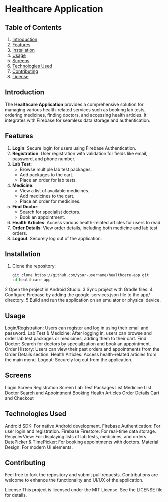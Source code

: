 # Healthcare Application

## Table of Contents
1. [Introduction](#introduction)
2. [Features](#features)
3. [Installation](#installation)
4. [Usage](#usage)
5. [Screens](#screens)
6. [Technologies Used](#technologies-used)
7. [Contributing](#contributing)
8. [License](#license)

## Introduction
The **Healthcare Application** provides a comprehensive solution for managing various health-related services such as booking lab tests, ordering medicines, finding doctors, and accessing health articles. It integrates with Firebase for seamless data storage and authentication.

## Features
1. **Login**: Secure login for users using Firebase Authentication.
2. **Registration**: User registration with validation for fields like email, password, and phone number.
3. **Lab Test**: 
   - Browse multiple lab test packages.
   - Add packages to the cart.
   - Place an order for lab tests.
4. **Medicine**: 
   - View a list of available medicines.
   - Add medicines to the cart.
   - Place an order for medicines.
5. **Find Doctor**: 
   - Search for specialist doctors.
   - Book an appointment.
6. **Health Articles**: Access various health-related articles for users to read.
7. **Order Details**: View order details, including both medicine and lab test orders.
8. **Logout**: Securely log out of the application.

## Installation
1. Clone the repository:
   ```bash
   git clone https://github.com/your-username/healthcare-app.git
   cd healthcare-app
2 Open the project in Android Studio.
3 Sync project with Gradle files.
4 Configure Firebase by adding the google-services.json file to the app/ directory.
5 Build and run the application on an emulator or physical device.
  ## Usage
Login/Registration: Users can register and log in using their email and password.
Lab Test & Medicine: After logging in, users can browse and order lab test packages or medicines, adding them to their cart.
Find Doctor: Search for doctors by specialization and book an appointment.
Order History: Users can view their past orders and appointments from the Order Details section.
Health Articles: Access health-related articles from the main menu.
Logout: Securely log out from the application.
## Screens
Login Screen
Registration Screen
Lab Test Packages List
Medicine List
Doctor Search and Appointment Booking
Health Articles
Order Details
Cart and Checkout
## Technologies Used
Android SDK: For native Android development.
Firebase Authentication: For user login and registration.
Firebase Firestore: For real-time data storage.
RecyclerView: For displaying lists of lab tests, medicines, and orders.
DatePicker & TimePicker: For booking appointments with doctors.
Material Design: For modern UI elements.
## Contributing
Feel free to fork the repository and submit pull requests. Contributions are welcome to enhance the functionality and UI/UX of the application.

License
This project is licensed under the MIT License. See the LICENSE file for details.
